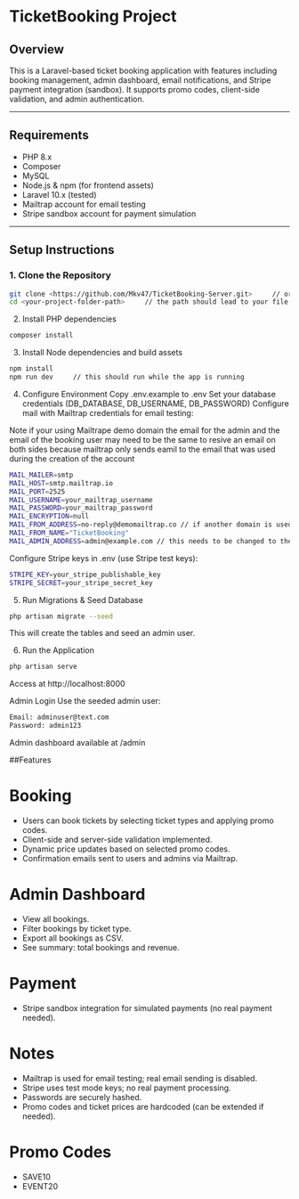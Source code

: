 # TicketBooking Project

## Overview
This is a Laravel-based ticket booking application with features including booking management, admin dashboard, email notifications, and Stripe payment integration (sandbox). It supports promo codes, client-side validation, and admin authentication.

---

## Requirements
- PHP 8.x
- Composer
- MySQL
- Node.js & npm (for frontend assets)
- Laravel 10.x (tested)
- Mailtrap account for email testing
- Stripe sandbox account for payment simulation

---

## Setup Instructions

### 1. Clone the Repository
```bash
git clone <https://github.com/Mkv47/TicketBooking-Server.git>     // or dowmload the .zip file
cd <your-project-folder-path>     // the path should lead to your file (e.g `C:\Users\Username\Desktop\TicketBooking-Server`)
```
2. Install PHP dependencies
```bash
composer install
```
3. Install Node dependencies and build assets
```bash
npm install
npm run dev     // this should run while the app is running 
```
4. Configure Environment
Copy .env.example to .env
Set your database credentials (DB_DATABASE, DB_USERNAME, DB_PASSWORD)
Configure mail with Mailtrap credentials for email testing:

Note if your using Mailtrape demo domain the email for the admin and the email of the booking user may need to be the same to resive an email on both sides 
because mailtrap only sends eamil to the email that was used during the creation of the account

```bash
MAIL_MAILER=smtp
MAIL_HOST=smtp.mailtrap.io
MAIL_PORT=2525
MAIL_USERNAME=your_mailtrap_username
MAIL_PASSWORD=your_mailtrap_password
MAIL_ENCRYPTION=null
MAIL_FROM_ADDRESS=no-reply@demomailtrap.co // if another domain is used this domain needs to be changed
MAIL_FROM_NAME="TicketBooking"
MAIL_ADMIN_ADDRESS=admin@example.com // this needs to be changed to the actual admin
```

Configure Stripe keys in .env (use Stripe test keys):

```bash
STRIPE_KEY=your_stripe_publishable_key
STRIPE_SECRET=your_stripe_secret_key
```

5. Run Migrations & Seed Database

```bash
php artisan migrate --seed
```
This will create the tables and seed an admin user.

6. Run the Application
```bash
php artisan serve
```
Access at http://localhost:8000

Admin Login
Use the seeded admin user:
```bash
Email: adminuser@text.com
Password: admin123
```
Admin dashboard available at /admin

##Features

# Booking
- Users can book tickets by selecting ticket types and applying promo codes.
- Client-side and server-side validation implemented.
- Dynamic price updates based on selected promo codes.
- Confirmation emails sent to users and admins via Mailtrap.

# Admin Dashboard
- View all bookings.
- Filter bookings by ticket type.
- Export all bookings as CSV.
- See summary: total bookings and revenue.

# Payment
- Stripe sandbox integration for simulated payments (no real payment needed).

# Notes
- Mailtrap is used for email testing; real email sending is disabled.
- Stripe uses test mode keys; no real payment processing.
- Passwords are securely hashed.
- Promo codes and ticket prices are hardcoded (can be extended if needed).

# Promo Codes
- SAVE10
- EVENT20

